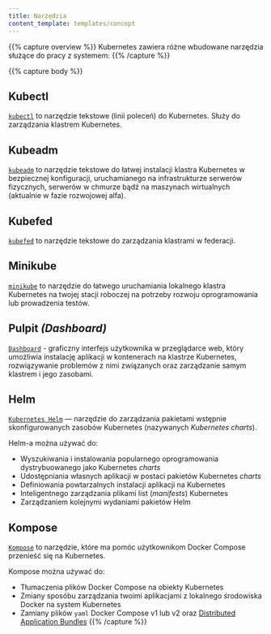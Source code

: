 ```yaml
---
title: Narzędzia
content_template: templates/concept
---
```


{{% capture overview %}}
Kubernetes zawiera różne wbudowane narzędzia służące do pracy z systemem:
{{% /capture %}}

{{% capture body %}}
## Kubectl

[`kubectl`](/docs/tasks/tools/install-kubectl/) to narzędzie tekstowe (linii poleceń) do Kubernetes. Służy do zarządzania klastrem Kubernetes.

## Kubeadm

[`kubeadm`](/docs/setup/production-environment/tools/kubeadm/install-kubeadm/) to narzędzie tekstowe do łatwej instalacji klastra Kubernetes w bezpiecznej konfiguracji, uruchamianego na infrastrukturze serwerów fizycznych, serwerów w chmurze bądź na maszynach wirtualnych (aktualnie w fazie rozwojowej alfa).

## Kubefed

[`kubefed`](/docs/tasks/federation/set-up-cluster-federation-kubefed/) to narzędzie tekstowe do zarządzania klastrami w federacji.

## Minikube

[`minikube`](/docs/tasks/tools/install-minikube/) to narzędzie do łatwego uruchamiania lokalnego klastra Kubernetes na twojej stacji roboczej na potrzeby rozwoju oprogramowania lub prowadzenia testów.

## Pulpit *(Dashboard)*

[`Dashboard`](/docs/tasks/access-application-cluster/web-ui-dashboard/) - graficzny interfejs użytkownika w przeglądarce web, który umożliwia instalację aplikacji w kontenerach na klastrze Kubernetes, rozwiązywanie problemów z nimi związanych oraz zarządzanie samym klastrem i jego zasobami.

## Helm

[`Kubernetes Helm`](https://github.com/kubernetes/helm) — narzędzie do zarządzania pakietami wstępnie skonfigurowanych zasobów Kubernetes (nazywanych *Kubernetes charts*).

Helm-a można używać do:

* Wyszukiwania i instalowania popularnego oprogramowania dystrybuowanego jako Kubernetes *charts*
* Udostępniania własnych aplikacji w postaci pakietów Kubernetes *charts*
* Definiowania powtarzalnych instalacji aplikacji na Kubernetes
* Inteligentnego zarządzania plikami list (*manifests*) Kubernetes
* Zarządzaniem kolejnymi wydaniami pakietów Helm

## Kompose

[`Kompose`](https://github.com/kubernetes-incubator/kompose) to narzędzie, które ma pomóc użytkownikom Docker Compose przenieść się na Kubernetes.

Kompose można używać do:

* Tłumaczenia plików Docker Compose na obiekty Kubernetes
* Zmiany sposóbu zarządzania twoimi aplikacjami z lokalnego środowiska Docker na system Kubernetes
* Zamiany plików `yaml` Docker Compose v1 lub v2 oraz [Distributed Application Bundles](https://docs.docker.com/compose/bundles/)
{{% /capture %}}
